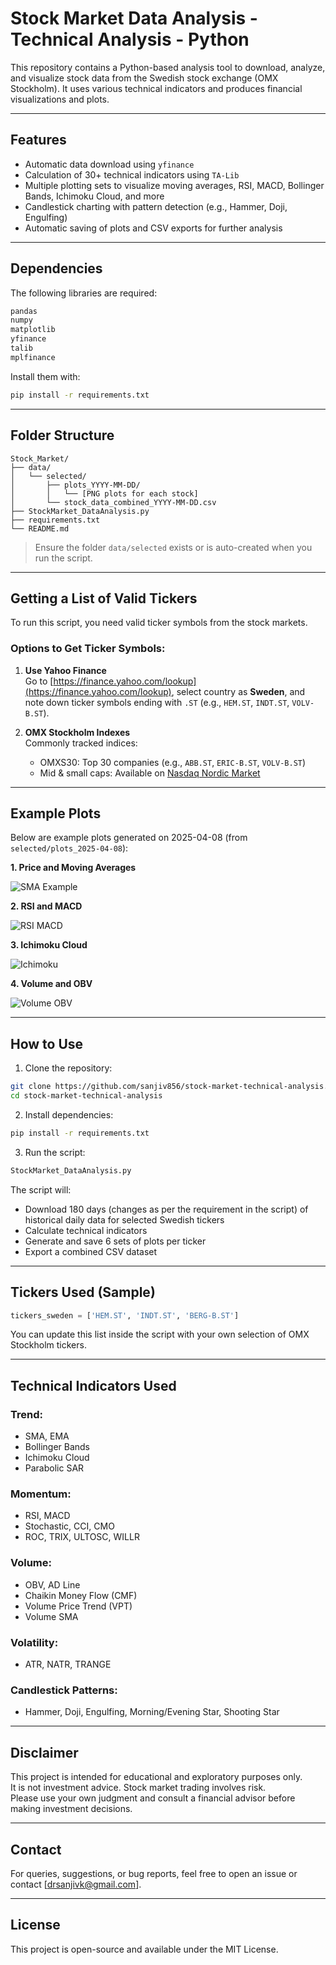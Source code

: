 # Stock Market Data Analysis - Technical Analysis - Python

This repository contains a Python-based analysis tool to download, analyze, and visualize stock data from the Swedish stock exchange (OMX Stockholm). It uses various technical indicators and produces financial visualizations and plots.

---

## Features

- Automatic data download using `yfinance`
- Calculation of 30+ technical indicators using `TA-Lib`
- Multiple plotting sets to visualize moving averages, RSI, MACD, Bollinger Bands, Ichimoku Cloud, and more
- Candlestick charting with pattern detection (e.g., Hammer, Doji, Engulfing)
- Automatic saving of plots and CSV exports for further analysis

---

## Dependencies

The following libraries are required:

```bash
pandas
numpy
matplotlib
yfinance
talib
mplfinance
```

Install them with:

```bash
pip install -r requirements.txt
```

---

## Folder Structure

```
Stock_Market/
├── data/
│   └── selected/
│       ├── plots_YYYY-MM-DD/
│       │   └── [PNG plots for each stock]
│       └── stock_data_combined_YYYY-MM-DD.csv
├── StockMarket_DataAnalysis.py
├── requirements.txt
└── README.md
```

> Ensure the folder `data/selected` exists or is auto-created when you run the script.

---

## Getting a List of Valid Tickers

To run this script, you need valid ticker symbols from the stock markets.

### Options to Get Ticker Symbols:

1. **Use Yahoo Finance**  
   Go to [https://finance.yahoo.com/lookup](https://finance.yahoo.com/lookup), select country as **Sweden**, and note down ticker symbols ending with `.ST` (e.g., `HEM.ST`, `INDT.ST`, `VOLV-B.ST`).

2. **OMX Stockholm Indexes**  
   Commonly tracked indices:
   - OMXS30: Top 30 companies (e.g., `ABB.ST`, `ERIC-B.ST`, `VOLV-B.ST`)
   - Mid & small caps: Available on [Nasdaq Nordic Market](https://www.nasdaqomxnordic.com/shares)

---

## Example Plots

Below are example plots generated on 2025-04-08 (from `selected/plots_2025-04-08`):

**1. Price and Moving Averages**

![SMA Example](selected/plots_2025-04-08/HEM.ST_plot_1_2025-04-08.png)

**2. RSI and MACD**

![RSI MACD](selected/plots_2025-04-08/HEM.ST_plot_2_2025-04-08.png)

**3. Ichimoku Cloud**

![Ichimoku](selected/plots_2025-04-08/HEM.ST_plot_4_2025-04-08.png)

**4. Volume and OBV**

![Volume OBV](selected/plots_2025-04-08/HEM.ST_plot_5_volume_2025-04-08.png)

---

## How to Use

1. Clone the repository:

```bash
git clone https://github.com/sanjiv856/stock-market-technical-analysis.git
cd stock-market-technical-analysis
```

2. Install dependencies:

```bash
pip install -r requirements.txt
```

3. Run the script:

```bash
StockMarket_DataAnalysis.py
```

The script will:
- Download 180 days (changes as per the requirement in the script) of historical daily data for selected Swedish tickers
- Calculate technical indicators
- Generate and save 6 sets of plots per ticker
- Export a combined CSV dataset

---

## Tickers Used (Sample)

```python
tickers_sweden = ['HEM.ST', 'INDT.ST', 'BERG-B.ST']
```
You can update this list inside the script with your own selection of OMX Stockholm tickers.

---

## Technical Indicators Used

### Trend:
- SMA, EMA
- Bollinger Bands
- Ichimoku Cloud
- Parabolic SAR

### Momentum:
- RSI, MACD
- Stochastic, CCI, CMO
- ROC, TRIX, ULTOSC, WILLR

### Volume:
- OBV, AD Line
- Chaikin Money Flow (CMF)
- Volume Price Trend (VPT)
- Volume SMA

### Volatility:
- ATR, NATR, TRANGE

### Candlestick Patterns:
- Hammer, Doji, Engulfing, Morning/Evening Star, Shooting Star

---

## Disclaimer

This project is intended for educational and exploratory purposes only.  
It is not investment advice. Stock market trading involves risk.  
Please use your own judgment and consult a financial advisor before making investment decisions.

---

## Contact

For queries, suggestions, or bug reports, feel free to open an issue or contact [drsanjivk@gmail.com].

---

## License

This project is open-source and available under the MIT License.
